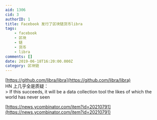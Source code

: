 ```yaml
---
aid: 1306
cid: 3
authorID: 1
title: Facebook 发行了区块链货币libra
tags:
    - facebook
    - 区块
    - 链
    - 货币
    - libra
comments: []
date: 2019-06-18T16:20:00.000Z
category: 区块链
---
```


[https://github.com/libra/libra](https://github.com/libra/libra)  
HN 上几乎全是质疑：  
\> If this succeeds, it will be a data collection tool the likes of which the world has never seen

[https://news.ycombinator.com/item?id=20210791](https://news.ycombinator.com/item?id=20210791)
